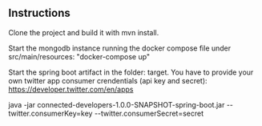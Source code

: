 ## Instructions

Clone the project and build it with mvn install.

Start the mongodb instance running the docker compose file under src/main/resources:
"docker-compose up"

Start the spring boot artifact in the folder: target.
You have to provide your own twitter app consumer crendentials (api key and secret): <https://developer.twitter.com/en/apps>

java -jar connected-developers-1.0.0-SNAPSHOT-spring-boot.jar --twitter.consumerKey=key --twitter.consumerSecret=secret